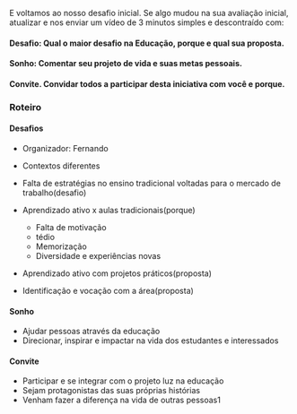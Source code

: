 E voltamos ao nosso desafio inicial. Se algo mudou na sua avaliação inicial, atualizar e nos enviar um vídeo de 3 minutos simples e descontraído com:

#### Desafio: Qual o maior desafio na Educação, porque e qual sua proposta.
#### Sonho: Comentar seu projeto de vida e suas metas pessoais.
#### Convite. Convidar todos a participar desta iniciativa com você e porque.

  ### Roteiro
  #### Desafios

* Organizador: Fernando
  
- Contextos diferentes
- Falta de estratégias no ensino tradicional voltadas para o mercado de trabalho(desafio)
  
- Aprendizado ativo x aulas tradicionais(porque)
  - Falta de motivação
  - tédio
  - Memorização
  - Diversidade e experiências novas

- Aprendizado ativo com projetos práticos(proposta)
- Identificação e vocação com a área(proposta)

#### Sonho

- Ajudar pessoas através da educação
- Direcionar, inspirar e impactar na vida dos estudantes e interessados

#### Convite

- Participar e se integrar com o projeto luz na educação
- Sejam protagonistas das suas próprias histórias
- Venham fazer a diferença na vida de outras pessoas1
